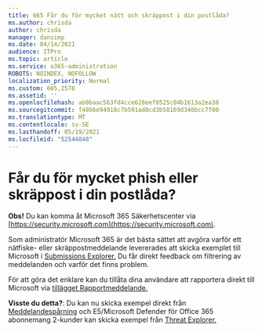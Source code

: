 ```yaml
---
title: 665 Får du för mycket nätt och skräppost i din postlåda?
ms.author: chrisda
author: chrisda
manager: dansimp
ms.date: 04/14/2021
audience: ITPro
ms.topic: article
ms.service: o365-administration
ROBOTS: NOINDEX, NOFOLLOW
localization_priority: Normal
ms.custom: 665,2578
ms.assetid: ''
ms.openlocfilehash: ab0baac563fd4cce628eef0525c04b1613a2ea38
ms.sourcegitcommit: f4866e94918c7b591ad0cd3b58169d340bcc7f00
ms.translationtype: MT
ms.contentlocale: sv-SE
ms.lasthandoff: 05/19/2021
ms.locfileid: "52544848"
---
```

# <a name="are-you-receiving-too-much-phish-or-spam-in-your-mailbox"></a>Får du för mycket phish eller skräppost i din postlåda?

**Obs!** Du kan komma åt Microsoft 365 Säkerhetscenter via [https://security.microsoft.com](https://security.microsoft.com).

Som administratör Microsoft 365 är det bästa sättet att avgöra varför ett nätfiske- eller skräppostmeddelande levererades att skicka exemplet till Microsoft i [Submissions Explorer.](https://security.microsoft.com/reportsubmission) Du får direkt feedback om filtrering av meddelanden och varför det finns problem.

För att göra det enklare kan du tillåta dina användare att rapportera direkt till Microsoft via [tillägget Rapportmeddelande.](https://appsource.microsoft.com/product/office/WA104381180?src=office&tab=Overview)

**Visste du detta?**: Du kan nu skicka exempel direkt från [Meddelandespårning](https://security.microsoft.com/messagetrace) och E5/Microsoft Defender för Office 365 abonnemang 2-kunder kan skicka exempel från [Threat Explorer.](/microsoft-365/security/office-365-security/threat-explorer)
